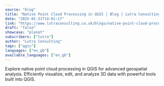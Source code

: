 ```yaml
---
source: "blog"
title: "Native Point Cloud Processing in QGIS | Blog | Lutra Consulting"
date: "2025-01-31T14:01:17"
link: "https://www.lutraconsulting.co.uk/blogs/native-point-cloud-processing-in-qgis?utm_source=qgis"
draft: "false"
showcase: "planet"
subscribers: ["lutra"]
author: "Lutra Consulting"
tags: ["qgis"]
languages: ["en_gb"]
available_languages: ["en_gb"]
---
```


Explore native point cloud processing in QGIS for advanced geospatial analysis. Efficiently visualize, edit, and analyze 3D data with powerful tools built into QGIS.
